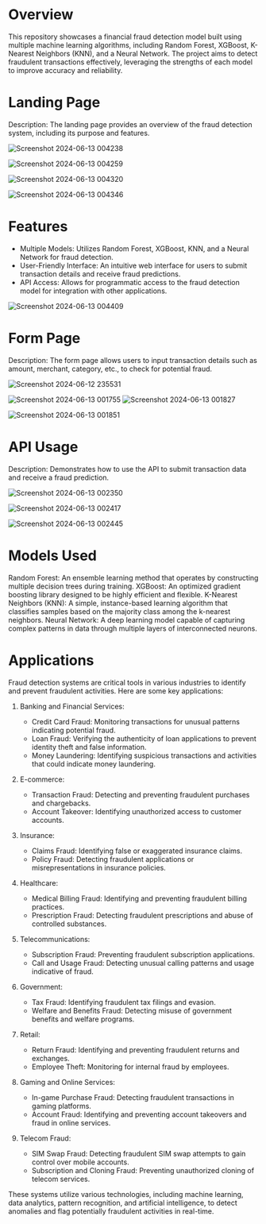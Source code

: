 # Overview
This repository showcases a financial fraud detection model built using multiple machine learning algorithms, including Random Forest, XGBoost, K-Nearest Neighbors (KNN), and a Neural Network. The project aims to detect fraudulent transactions effectively, leveraging the strengths of each model to improve accuracy and reliability.


# Landing Page
Description: The landing page provides an overview of the fraud detection system, including its purpose and features.

![Screenshot 2024-06-13 004238](https://github.com/user-attachments/assets/f437d883-f326-49ce-96fa-1884ce2487a2)

![Screenshot 2024-06-13 004259](https://github.com/user-attachments/assets/6b5e05fa-2681-443e-bbda-447e77a9d893)

![Screenshot 2024-06-13 004320](https://github.com/user-attachments/assets/bc89c896-9a71-48e5-9277-3c4ec2450b81)

![Screenshot 2024-06-13 004346](https://github.com/user-attachments/assets/1a03b9fe-7a16-4852-a335-428c42f45193)

# Features
- Multiple Models: Utilizes Random Forest, XGBoost, KNN, and a Neural Network for fraud detection.
- User-Friendly Interface: An intuitive web interface for users to submit transaction details and receive fraud predictions.
- API Access: Allows for programmatic access to the fraud detection model for integration with other applications.

![Screenshot 2024-06-13 004409](https://github.com/user-attachments/assets/d65ad3bf-02c7-4057-99a8-27d73fda72a7)

# Form Page
Description: The form page allows users to input transaction details such as amount, merchant, category, etc., to check for potential fraud.

![Screenshot 2024-06-12 235531](https://github.com/user-attachments/assets/6796ea59-da01-423a-8872-31a5dcf9e8f0)

![Screenshot 2024-06-13 001755](https://github.com/user-attachments/assets/0677d638-b517-46a1-8f5c-9aaaa85062f8)
![Screenshot 2024-06-13 001827](https://github.com/user-attachments/assets/3b36472c-a20e-4a1a-8dfd-ebb182c43f78)

![Screenshot 2024-06-13 001851](https://github.com/user-attachments/assets/578f0005-fe00-4855-abfb-ce3c5288ea18)

# API Usage
Description: Demonstrates how to use the API to submit transaction data and receive a fraud prediction.

![Screenshot 2024-06-13 002350](https://github.com/user-attachments/assets/13d24433-91a8-4266-8900-200579618486)

![Screenshot 2024-06-13 002417](https://github.com/user-attachments/assets/a1e15720-1575-463c-bbbf-5c038ba4b34b)

![Screenshot 2024-06-13 002445](https://github.com/user-attachments/assets/ac4ddb9e-5d0b-4e65-bdc1-96b2ab5d2211)

# Models Used
Random Forest: An ensemble learning method that operates by constructing multiple decision trees during training.
XGBoost: An optimized gradient boosting library designed to be highly efficient and flexible.
K-Nearest Neighbors (KNN): A simple, instance-based learning algorithm that classifies samples based on the majority class among the k-nearest neighbors.
Neural Network: A deep learning model capable of capturing complex patterns in data through multiple layers of interconnected neurons.

# Applications 
Fraud detection systems are critical tools in various industries to identify and prevent fraudulent activities. Here are some key applications:

1. Banking and Financial Services:
   - Credit Card Fraud: Monitoring transactions for unusual patterns indicating potential fraud.
   - Loan Fraud: Verifying the authenticity of loan applications to prevent identity theft and false information.
   - Money Laundering: Identifying suspicious transactions and activities that could indicate money laundering.

2. E-commerce:
   - Transaction Fraud: Detecting and preventing fraudulent purchases and chargebacks.
   - Account Takeover: Identifying unauthorized access to customer accounts.

3. Insurance:
   - Claims Fraud: Identifying false or exaggerated insurance claims.
   - Policy Fraud: Detecting fraudulent applications or misrepresentations in insurance policies.

4. Healthcare:
   - Medical Billing Fraud: Identifying and preventing fraudulent billing practices.
   - Prescription Fraud: Detecting fraudulent prescriptions and abuse of controlled substances.

5. Telecommunications:
   - Subscription Fraud: Preventing fraudulent subscription applications.
   - Call and Usage Fraud: Detecting unusual calling patterns and usage indicative of fraud.

6. Government:
   - Tax Fraud: Identifying fraudulent tax filings and evasion.
   - Welfare and Benefits Fraud: Detecting misuse of government benefits and welfare programs.

7. Retail:
   - Return Fraud: Identifying and preventing fraudulent returns and exchanges.
   - Employee Theft: Monitoring for internal fraud by employees.

8. Gaming and Online Services:
   - In-game Purchase Fraud: Detecting fraudulent transactions in gaming platforms.
   - Account Fraud: Identifying and preventing account takeovers and fraud in online services.

9. Telecom Fraud:
   - SIM Swap Fraud: Detecting fraudulent SIM swap attempts to gain control over mobile accounts.
   - Subscription and Cloning Fraud: Preventing unauthorized cloning of telecom services.

These systems utilize various technologies, including machine learning, data analytics, pattern recognition, and artificial intelligence, to detect anomalies and flag potentially fraudulent activities in real-time.
